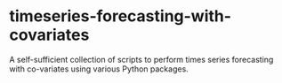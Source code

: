 # timeseries-forecasting-with-covariates
A self-sufficient collection of scripts to perform times series forecasting with co-variates using various Python packages.
